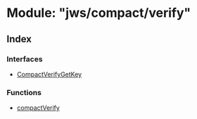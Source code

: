 # Module: "jws/compact/verify"

## Index

### Interfaces

* [CompactVerifyGetKey](../interfaces/_jws_compact_verify_.compactverifygetkey.md)

### Functions

* [compactVerify](../functions/_jws_compact_verify_.compactverify.md)
